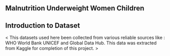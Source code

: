 ## Malnutrition Underweight Women Children
## Introduction to Dataset

< This datasets used here been collected from various reliable sources like : WHO World Bank UNICEF and Global Data Hub. This data was extracted from Kaggle for completion of this project. >


